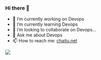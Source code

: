 ### Hi there 👋


- 🔭 I’m currently working on Devops
- 🌱 I’m currently learning Devops
- 👯 I’m looking to collaborate on Devops...
- 💬 Ask me about Devops
- 📫 How to reach me: [chaitu.net](https://chaitu.net)

![](https://komarev.com/ghpvc/?username=ChaitanyaChandra)
